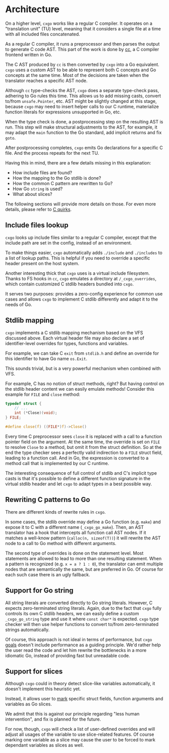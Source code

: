 # Architecture

On a higher level, `cxgo` works like a regular C compiler. It operates on a "translation unit" (TU) level, meaning that
it considers a single file at a time with all included files concatenated.

As a regular C compiler, it runs a preprocessor and then parses the output to generate C code AST.
This part of the work is done by [cc](https://modernc.org/cc/v3), a C compiler frontend written in Go.

The C AST produced by `cc` is then converted by `cxgo` into a Go equivalent. `cxgo` uses a custom AST to be able to
represent both C concepts and Go concepts at the same time. Most of the decisions are taken when the translator
reaches a specific AST node.

Although `cc` type-checks the AST, `cxgo` does a separate type-check pass, adhering to Go rules this time. This allows
us to add missing casts, convert to/from `unsafe.Pointer`, etc. AST might be slightly changed at this stage, because
`cxgo` may need to insert helper calls to our C runtime, materialize function literals for expressions unsupported in Go, etc.

When the type check is done, a postprocessing step on the resulting AST is run. This step will make structural adjustments
to the AST, for example, it may adapt the `main` function to the Go standard, add implicit returns and fix `goto`.

After postprocessing completes, `cxgo` emits Go declarations for a specific C file. And the process repeats for the next TU.

Having this in mind, there are a few details missing in this explanation:

- How include files are found?
- How the mapping to the Go stdlib is done?
- How the common C pattern are rewritten to Go?
- How Go `string` is used?
- What about slices?

The following sections will provide more details on those. For even more details, please refer to [C quirks](quirks.md).

## Include files lookup

`cxgo` looks up include files similar to a regular C compiler, except that the include path are set in the config,
instead of an environment.

To make things easier, `cxgo` automatically adds `./include` and `./includes` to a list of lookup paths. This is helpful
if you need to override a specific header present on the host system.

Another interesting thick that `cxgo` uses is a virtual include filesystem. Thanks to FS hooks in `cc`, `cxgo` emulates
a directory at `/_cxgo_overrides`, which contain customized C stdlib headers bundled into `cxgo`.

It serves two purposes: provides a zero-config experience for common use cases and allows `cxgo` to implement C stdlib
differently and adapt it to the needs of Go.

## Stdlib mapping

`cxgo` implements a C stdlib mapping mechanism based on the VFS discussed above. Each virtual header file may also declare
a set of identifier-level overrides for types, functions and variables.

For example, we can take C `exit` from `stdlib.h` and define an override for this identifier to have Go name `os.Exit`.

This sounds trivial, but is a very powerful mechanism when combined with VFS.

For example, C has no notion of struct methods, right? But having control on the stdlib header content we can easily
emulate methods! Consider this example for `FILE` and `close` method:

```c
typedef struct {
	// ...
	int (*Close)(void);
} FILE;

#define close(f) ((FILE*)f)->Close()
```

Every time C preprocessor sees `close` it is replaced with a call to a function pointer field on the argument.
At the same time, the override is set on `FILE` to resolve `Close` to a method, but omit it from the struct definition.
So at the end the type checker sees a perfectly valid indirection to a `FILE` struct field, leading to a function call.
And in Go, the expression is converted to a method call that is implemented by our C runtime.

The interesting consequence of full control of stdlib and C's implicit type casts is that it's possible to define a
different function signature in the virtual stdlib header and let `cxgo` to adapt types in a best possible way.

## Rewriting C patterns to Go

There are different kinds of rewrite rules in `cxgo`.

In some cases, the stdlib override may define a Go function (e.g. `make`) and expose it to C with a different name (`_cxgo_go_make`).
Then, an AST translator has a hook that intercepts all function call AST nodes. If it matches a well-know pattern (`calloc(n, sizeof(T))`)
it will rewrite the AST node to a call to Go method with different arguments.

The second type of overrides is done on the statement level. Most statements are allowed to lead to more than one resulting
statement. When a pattern is recognized (e.g. `x = a ? 1 : 0`), the translator can emit multiple nodes that are semantically
the same, but are preferred in Go. Of course for each such case there is an ugly fallback.

## Support for Go string

All string literals are converted directly to Go string literals. However, C expects zero-terminated string literals.
Again, due to the fact that `cxgo` fully controls its own C stdlib headers, we can easily define a custom `_cxgo_go_string`
type and use it where `const char*` is expected. `cxgo` type checker will then use helper functions to convert to/from
zero-terminated strings automatically.

Of course, this approach is not ideal in terms of performance, but `cxgo` [goals](../CONTRIBUTING.md#project-goals-and-principles)
doesn't include performance as a guiding principle. We'd rather help the user read the code and let him rewrite the bottlenecks
in a more idiomatic Go, instead of providing fast but unreadable code.

## Support for slices

Although `cxgo` could in theory detect slice-like variables automatically, it doesn't implement this heuristic yet.

Instead, it allows user to [mark](config.md#identstype) specific struct fields, function arguments and variables as Go slices.

We admit that this is against our principle regarding "less human intervention", and fix is planned for the future.

For now, though, `cxgo` will check a list of user-defined overrides and will adjust all usages of the variable to use
slice-related features. Of course marking one variable as a slice may cause the user to be forced to mark dependant
variables as slices as well.
